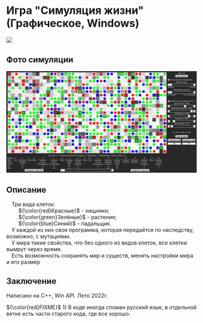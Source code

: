 # Игра "Симуляция жизни" (Графическое, Windows)

[<img src="Info/Ico_Life_simulation.ico" width="160"/>](Info/Ico_Life_simulation.ico)

## Фото симуляции

[<img src="Info/in_simulation.jpg" width="750"/>](Info/in_simulation.jpg)

## Описание

&emsp;Три вида клеток:<br>
&emsp;&emsp; ${\color{red}Красные}$ - хищники;<br>
&emsp;&emsp; ${\color{green}Зелёные}$ - растения;<br>
&emsp;&emsp; ${\color{blue}Синий}$ - падальщик.<br>
&emsp;У каждой из них своя программа, которая передаётся по наследству, возможно, с мутациями.<br>
&emsp;У мира такие свойства, что без одного из видов клеток, все клетки вымрут через время.<br>
&emsp;Есть возможность сохранять мир и существ, менять настройки мира и его размер<br>

## Заключение

Написано на C++, Win API. Лето 2022г.

 ${\color{red}FIXME}$ 1) В коде иногда сломан русский язык, в отдельной ветке есть части старого кода, где все хорошо.